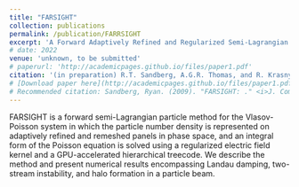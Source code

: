```yaml
---
title: "FARSIGHT"
collection: publications
permalink: /publication/FARRSIGHT
excerpt: 'A Forward Adaptively Refined and Regularized Semi-Lagrangian Integral GPU- and Hierarchical Tree-code-accelerated method for the Vlasov-Poisson system.'
# date: 2022
venue: 'unknown, to be submitted'
# paperurl: 'http://academicpages.github.io/files/paper1.pdf'
citation: '(in preparation) R.T. Sandberg, A.G.R. Thomas, and R. Krasny. &quot;FARSIGHT: A Forward Adaptively Refined and Regularized Semi-Lagrangian Integral GPU- and Hierarchical Tree-code-accelerated method for the Vlasov-Poisson system.&quot;'
# [Download paper here](http://academicpages.github.io/files/paper1.pdf)
# Recommended citation: Sandberg, Ryan. (2009). "FARSIGHT: ." <i>J. Comp. Phys.</i>. 1(1).
---
```

FARSIGHT is a forward semi-Lagrangian particle method for the
Vlasov-Poisson system in which the particle number density 
is represented on adaptively refined and remeshed panels in phase space,
and an integral form of the Poisson equation is solved using a regularized electric field kernel
and a GPU-accelerated hierarchical treecode.
We describe the method and present numerical results encompassing
Landau damping,
two-stream instability,
and
halo formation in a particle beam.

